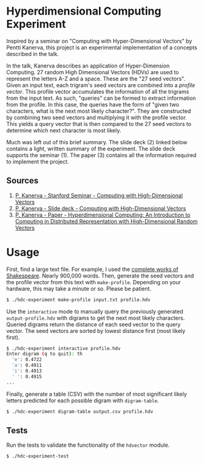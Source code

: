 # Hyperdimensional Computing Experiment

Inspired by a seminar on "Computing with Hyper-Dimensional Vectors" by Pentti Kanerva, this project is an experimental implementation of a concepts described in the talk.

In the talk, Kanerva describes an application of Hyper-Dimension Computing. 27 random High Dimensional Vectors (HDVs) are used to represent the letters A-Z and a space. These are the "27 seed vectors". Given an input text, each trigram's seed vectors are combined into a *profile vector*. This profile vector accumulates the information of all the trigrams from the input text. As such, "queries" can be formed to extract information from the profile. In this case, the queries have the form of "given two characters, what is the next most likely character?". They are constructed by combining two seed vectors and multiplying it with the profile vector. This yields a query vector that is then compared to the 27 seed vectors to determine which next character is most likely.

Much was left out of this brief summary. The slide deck (2) linked below contains a light, written summary of the experiment. The slide deck supports the seminar (1). The paper (3) contains all the information required to implement the project.

## Sources

1. [P. Kanerva - Stanford Seminar - Computing with High-Dimensional Vectors](https://www.youtube.com/watch?v=zUCoxhExe0o)
2. [P. Kanerva - Slide deck - Computing with High-Dimensional Vectors](https://web.stanford.edu/class/ee380/Abstracts/171025-slides.pdf)
3. [P. Kanerva - Paper - Hyperdimensional Computing: An Introduction to Computing in Distributed Representation with High-Dimensional Random Vectors](https://link.springer.com/article/10.1007/s12559-009-9009-8)

# Usage

First, find a large text file. For example, I used the [complete works of Shakespeare](https://ocw.mit.edu/ans7870/6/6.006/s08/lecturenotes/files/t8.shakespeare.txt). Nearly 900,000 words. Then, generate the seed vectors and the profile vector from this text with `make-profile`. Depending on your hardware, this may take a minute or so. Please be patient.
```sh
$ ./hdc-experiment make-profile input.txt profile.hdv
```

Use the `interactive` mode to manually query the previously generated `output-profile.hdv` with digrams to get the next most likely characters. Queried digrams return the distance of each seed vector to the query vector. The seed vectors are sorted by lowest distance first (most likely first).
```sh
$ ./hdc-experiment interactive profile.hdv
Enter digram (q to quit): th
  'e': 0.4722
  'a': 0.4911
  'i': 0.4913
  ' ': 0.4915
...
```

Finally, generate a table (CSV) with the number of most significant likely letters predicted for each possible digram with `digram-table`.
```sh
$ ./hdc-experiment digram-table output.csv profile.hdv
```

## Tests

Run the tests to validate the functionality of the `hdvector` module.
```sh
$ ./hdc-experiment-test
```

